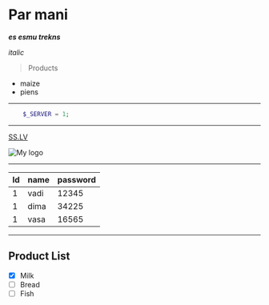 # Par mani
***es esmu trekns***

*italic*

>Products
- maize
- piens

---

```php
    $_SERVER = 1;
```
---

[SS.LV](https://ss.lv)

![My logo](https://i.ss.lv/img/main/work.png)

---

| Id | name | password |
|----|------|----------|
| 1  | vadi | 12345    |
| 1  | dima | 34225    |
| 1  | vasa | 16565    |

---

## Product List
- [x] Milk
- [ ] Bread
- [ ] Fish
